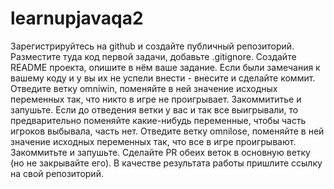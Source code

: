 # learnupjavaqa2
Зарегистрируйтесь на github и создайте публичный репозиторий. Разместите туда код первой задачи, добавьте .gitignore. Создайте README проекта, опишите в нём ваше задание. Если были замечания к вашему коду и у вы их не успели внести - внесите и сделайте коммит. Отведите ветку omniwin, поменяйте в ней значение исходных переменных так, что никто в игре не проигрывает. Закоммититье и запушьте. Если до отведения ветки у вас и так все выигрывали, то предварительно поменяйте какие-нибудь переменные, чтобы часть игроков выбывала, часть нет. Отведите ветку omnilose, поменяйте в ней значение исходных переменных так, что все в игре проигрывают. Закоммитьте и запушьте. Сделайте PR обеих веток в основную ветку (но не закрывайте его). В качестве результата работы пришлите ссылку на свой репозиторий.
